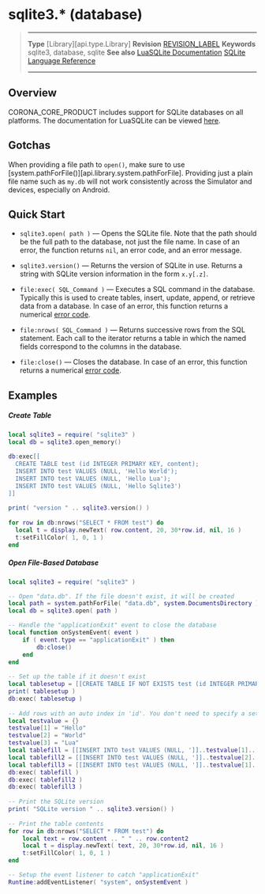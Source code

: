 # sqlite3.* (database)

> --------------------- ------------------------------------------------------------------------------------------
> __Type__              [Library][api.type.Library]
> __Revision__          [REVISION_LABEL](REVISION_URL)
> __Keywords__          sqlite3, database, sqlite
> __See also__          [LuaSQLite Documentation](http://lua.sqlite.org/index.cgi/doc/tip/doc/lsqlite3.wiki)
>								[SQLite Language Reference](http://www.sqlite.org/lang.html)
> --------------------- ------------------------------------------------------------------------------------------

## Overview

CORONA_CORE_PRODUCT includes support for SQLite databases on all platforms. The documentation for LuaSQLite can be viewed [here](http://lua.sqlite.org/index.cgi/doc/tip/doc/lsqlite3.wiki).


## Gotchas

When providing a file path to `open()`, make sure to use [system.pathForFile()][api.library.system.pathForFile]. Providing just a plain file name such as `my.db` will not work consistently across the Simulator and devices, especially on Android.


## Quick Start

* `sqlite3.open( path )` &mdash; Opens the SQLite file. Note that the path should be the full path to the database, not just the file name. In case of an error, the function returns `nil`, an error code, and an error message.

* `sqlite3.version()` &mdash; Returns the version of SQLite in use. Returns a string with SQLite version information in the form `x.y[.z]`.

* `file:exec( SQL_Command )` &mdash; Executes a SQL command in the database. Typically this is used to create tables, insert, update, append, or retrieve data from a database. In case of an error, this function returns a numerical [error&nbsp;code](http://lua.sqlite.org/index.cgi/doc/tip/doc/lsqlite3.wiki#numerical_error_and_result_codes).

* `file:nrows( SQL_Command )` &mdash; Returns successive rows from the SQL statement. Each call to the iterator returns a table in which the named fields correspond to the columns in the database. 

* `file:close()` &mdash; Closes the database. In case of an error, this function returns a numerical [error&nbsp;code](http://lua.sqlite.org/index.cgi/doc/tip/doc/lsqlite3.wiki#numerical_error_and_result_codes).


## Examples

##### Create Table

``````lua
local sqlite3 = require( "sqlite3" )
local db = sqlite3.open_memory()
 
db:exec[[
  CREATE TABLE test (id INTEGER PRIMARY KEY, content);
  INSERT INTO test VALUES (NULL, 'Hello World');
  INSERT INTO test VALUES (NULL, 'Hello Lua');
  INSERT INTO test VALUES (NULL, 'Hello Sqlite3')
]]
 
print( "version " .. sqlite3.version() )
 
for row in db:nrows("SELECT * FROM test") do
  local t = display.newText( row.content, 20, 30*row.id, nil, 16 )
  t:setFillColor( 1, 0, 1 )
end
``````

##### Open File-Based Database

``````lua
local sqlite3 = require( "sqlite3" )

-- Open "data.db". If the file doesn't exist, it will be created
local path = system.pathForFile( "data.db", system.DocumentsDirectory )
local db = sqlite3.open( path )   

-- Handle the "applicationExit" event to close the database
local function onSystemEvent( event )
	if ( event.type == "applicationExit" ) then              
		db:close()
	end
end
 
-- Set up the table if it doesn't exist
local tablesetup = [[CREATE TABLE IF NOT EXISTS test (id INTEGER PRIMARY KEY, content, content2);]]
print( tablesetup )
db:exec( tablesetup )
 
-- Add rows with an auto index in 'id'. You don't need to specify a set of values because we're populating all of them.
local testvalue = {}
testvalue[1] = "Hello"
testvalue[2] = "World"
testvalue[3] = "Lua"
local tablefill = [[INSERT INTO test VALUES (NULL, ']]..testvalue[1]..[[',']]..testvalue[2]..[['); ]]
local tablefill2 = [[INSERT INTO test VALUES (NULL, ']]..testvalue[2]..[[',']]..testvalue[1]..[['); ]]
local tablefill3 = [[INSERT INTO test VALUES (NULL, ']]..testvalue[1]..[[',']]..testvalue[3]..[['); ]]
db:exec( tablefill )
db:exec( tablefill2 )
db:exec( tablefill3 )
 
-- Print the SQLite version
print( "SQLite version " .. sqlite3.version() )
 
-- Print the table contents
for row in db:nrows("SELECT * FROM test") do
	local text = row.content .. " " .. row.content2
	local t = display.newText( text, 20, 30*row.id, nil, 16 )
	t:setFillColor( 1, 0, 1 )
end

-- Setup the event listener to catch "applicationExit"
Runtime:addEventListener( "system", onSystemEvent )
``````

